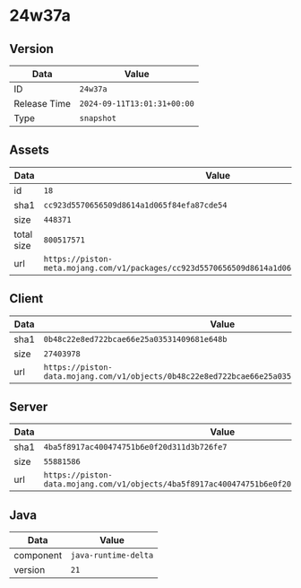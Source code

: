 # 24w37a

## Version

|**Data**        | **Value**                 |
|----------------|-------------------------|
| ID   | ```24w37a```   |
| Release Time   | ```2024-09-11T13:01:31+00:00```   |
| Type   | ```snapshot```   |

## Assets

|**Data**        | **Value**                 |
|----------------|-------------------------|
| id   | ```18```   |
| sha1   | ```cc923d5570656509d8614a1d065f84efa87cde54```   |
| size   | ```448371```   |
| total size  | ```800517571```  |
| url       | ```https://piston-meta.mojang.com/v1/packages/cc923d5570656509d8614a1d065f84efa87cde54/18.json``` |

## Client

|**Data**        | **Value**                 |
|----------------|-------------------------|
| sha1   | ```0b48c22e8ed722bcae66e25a03531409681e648b```   |
| size   | ```27403978```   |
| url       | ```https://piston-data.mojang.com/v1/objects/0b48c22e8ed722bcae66e25a03531409681e648b/client.jar``` |

## Server

|**Data**        | **Value**                 |
|----------------|-------------------------|
| sha1   | ```4ba5f8917ac400474751b6e0f20d311d3b726fe7```   |
| size   | ```55881586```   |
| url       | ```https://piston-data.mojang.com/v1/objects/4ba5f8917ac400474751b6e0f20d311d3b726fe7/server.jar``` |

## Java

|**Data**        | **Value**                 |
|----------------|-------------------------|
| component   | ```java-runtime-delta```   |
| version   | ```21```   |